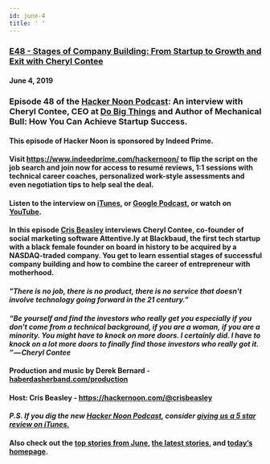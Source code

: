 ```yaml
---
id: june-4
title: ' '
---
```


<h3><a href="https://podcast.hackernoon.com/e/e48-cheryl-contee/">E48 - Stages of Company Building: From Startup to Growth and Exit with Cheryl Contee</a></h3>
<h4>June 4, 2019</h4>

<h3>Episode 48 of the <a href="https://podcast.hackernoon.com/">Hacker Noon Podcast</a>: An interview with Cheryl Contee, CEO at <a href="https://dobigthings.today/">Do Big Things</a> and Author of Mechanical Bull: How You Can Achieve Startup Success.</h3>
<h4>This episode of Hacker Noon is sponsored by Indeed Prime.</h4>

<h4>Visit <a href="https://www.indeedprime.com/hackernoon/">https://www.indeedprime.com/hackernoon/</a> to flip the script on the job search and join now for access to resumé reviews, 1:1 sessions with technical career coaches, personalized work-style assessments and even negotiation tips to help seal the deal.</h4>

<h4><strong>Listen to the interview on <a href="https://podcasts.apple.com/us/podcast/hacker-noon-podcast/id1436233955">iTunes</a>, or <a href="https://play.google.com/music/m/Dfuna5a4pzsmjr76bxabkxdrhim?t=Product_Iteration_with_Hacker_Noon_Interim_CTO_Dane_Lyons-Hacker_Noon_Podcast">Google Podcast</a>, or watch on <a href="https://youtu.be/P6evebMeXhU">YouTube</a>.</strong></h4>

<h4>In this episode  <a href="https://hackernoon.com/@crisbeasley">Cris Beasley</a> interviews Cheryl Contee, co-founder of social marketing software Attentive.ly at Blackbaud, the first tech startup with a black female founder on board in history to be acquired by a NASDAQ-traded company. You get to learn essential stages of successful company building and how to combine the career of entrepreneur with motherhood.</h4>

<h4><em>"There is no job, there is no product, there is no service that doesn't involve technology going forward in the 21 century.”</em></h4>

<h4><em>“Be yourself and find the investors who really get you especially if you don't come from a technical background, if you are a woman, if you are a minority. You might have to knock on more doors. I certainly did. I have to knock on a lot more doors to finally find those investors who really got it. ” — Cheryl Contee</em></h4>

<h4>Production and music by Derek Bernard - <a href="http://haberdasherband.com/production?fbclid=IwAR2d8t0cNGHRm1ajmUNWKZ-TMUMawREhvIHSy54LKcOElf7v_TOvkAjZ78Y">haberdasherband.com/production</a></h4>

<h4>Host: Cris Beasley - <a href="https://hackernoon.com/@crisbeasley">https://hackernoon.com/@crisbeasley</a></h4>

<h4><em>P.S. If you dig the new <a href="https://podcast.hackernoon.com/">Hacker Noon Podcast</a>, consider <a href="https://itunes.apple.com/us/podcast/the-hacker-noon-podcast/id1436233955?mt=2">giving us a 5 star review on iTunes.</a></em></h4>

<h4>Also check out the <a href="https://hackernoon.com/archive/2019/06">top stories from June</a>,<strong> </strong><a href="https://hackernoon.com/latest-tech-stories/home">the latest stories</a>, and <a href="http://hackernoon.com/">today’s homepage</a>.</h4>